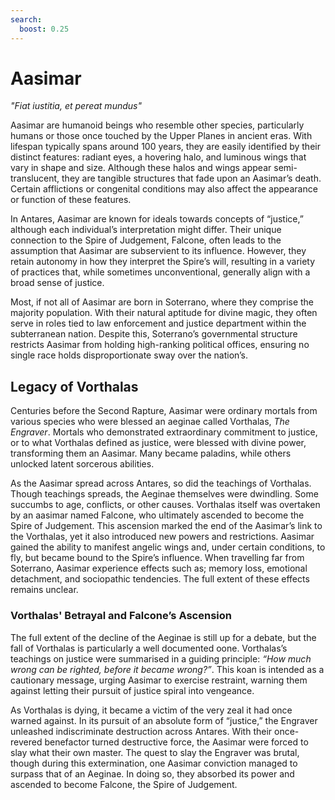 ```yaml
---
search:
  boost: 0.25
---
```


# Aasimar

*"Fiat iustitia, et pereat mundus"*

Aasimar are humanoid beings who resemble other species, particularly humans or those once touched by the Upper Planes in ancient eras. With lifespan typically spans around 100 years, they are easily identified by their distinct features: radiant eyes, a hovering halo, and luminous wings that vary in shape and size. Although these halos and wings appear semi-translucent, they are tangible structures that fade upon an Aasimar’s death. Certain afflictions or congenital conditions may also affect the appearance or function of these features.

In Antares, Aasimar are known for ideals towards concepts of “justice,” although each individual’s interpretation might differ. Their unique connection to the Spire of Judgement, Falcone, often leads to the assumption that Aasimar are subservient to its influence. However, they retain autonomy in how they interpret the Spire’s will, resulting in a variety of practices that, while sometimes unconventional, generally align with a broad sense of justice.

Most, if not all of Aasimar are born in Soterrano, where they comprise the majority population. With their natural aptitude for divine magic, they often serve in roles tied to law enforcement and justice department within the subterranean nation. Despite this, Soterrano’s governmental structure restricts Aasimar from holding high-ranking political offices, ensuring no single race holds disproportionate sway over the nation’s.

## Legacy of Vorthalas

Centuries before the Second Rapture, Aasimar were ordinary mortals from various species who were blessed an aeginae called Vorthalas, *The Engraver*. Mortals who demonstrated extraordinary commitment to justice, or to what Vorthalas defined as justice, were blessed with divine power, transforming them an Aasimar. Many became paladins, while others unlocked latent sorcerous abilities.

As the Aasimar spread across Antares, so did the teachings of Vorthalas. Though teachings spreads, the Aeginae themselves were dwindling. Some succumbs to age, conflicts, or other causes. Vorthalas itself was overtaken by an aasimar named Falcone, who ultimately ascended to become the Spire of Judgement. This ascension marked the end of the Aasimar’s link to the Vorthalas, yet it also introduced new powers and restrictions. Aasimar gained the ability to manifest angelic wings and, under certain conditions, to fly, but became bound to the Spire’s influence. When travelling far from Soterrano, Aasimar experience effects such as; memory loss, emotional detachment, and sociopathic tendencies. The full extent of these effects remains unclear.

### Vorthalas' Betrayal and Falcone’s Ascension

The full extent of the decline of the Aeginae is still up for a debate, but the fall of Vorthalas is particularly a well documented oone. Vorthalas’s teachings on justice were summarised in a guiding principle: *“How much wrong can be righted, before it became wrong?”*. This koan is intended as a cautionary message, urging Aasimar to exercise restraint, warning them against letting their pursuit of justice spiral into vengeance.

As Vorthalas is dying, it became a victim of the very zeal it had once warned against. In its pursuit of an absolute form of “justice,” the Engraver unleashed indiscriminate destruction across Antares. With their once-revered benefactor turned destructive force, the Aasimar were forced to slay what their own master. The quest to slay the Engraver was brutal, though during this extermination, one Aasimar conviction managed to surpass that of an Aeginae. In doing so, they absorbed its power and ascended to become Falcone, the Spire of Judgement.